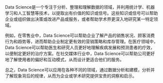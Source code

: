 Data Science是一个专注于分析、整理和理解数据的领域，并利用统计学、机器学习和人工智慧等技术，以提取出有价值的知识或信号。这些知识或信号可以帮助企业或组织做出决策或改进产品或服务，或者帮助学术界更深入地研究某一特定领域。

例如，在零售业中，Data Science可以帮助企业了解产品的销售状况、顾客消费行为和趋势等，进而帮助企业制定更有效的营销策略和库存管理。在医疗领域中，Data Science可以帮助医生和研究人员更好地理解疾病发展和预测患者的疗效，以便制定更好的治疗方案。在社交媒体行业中，Data Science可以帮助公司更好地了解使用者的偏好和互动模式，从而设计更适合他们的服务。

总之，Data Science可以应用在各种不同的领域，通过数据分析和建模，分析并了解现象背后的规律，从而为企业或学术研究提供宝贵的洞察和启示。